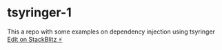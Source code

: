 # tsyringer-1
This a repo with some examples on dependency injection using tsyringer
[Edit on StackBlitz ⚡️](https://stackblitz.com/edit/typescript-kghfvp)